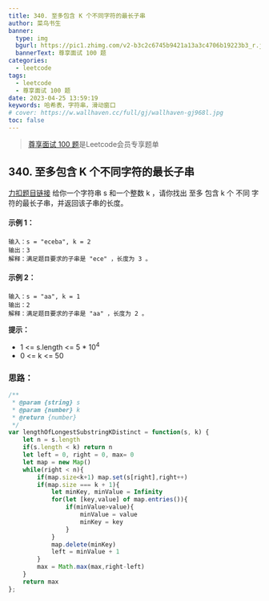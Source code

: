 ```yaml
---
title: 340. 至多包含 K 个不同字符的最长子串
author: 菜鸟书生
banner:
  type: img
  bgurl: https://pic1.zhimg.com/v2-b3c2c6745b9421a13a3c4706b19223b3_r.jpg
  bannerText: 尊享面试 100 题
categories:
  - leetcode
tags:
  - leetcode
  - 尊享面试 100 题
date: 2023-04-25 13:59:19
keywords: 哈希表，字符串，滑动窗口
# cover: https://w.wallhaven.cc/full/gj/wallhaven-gj968l.jpg
toc: false
---
```

> [尊享面试 100 题](https://dwmorning.github.io/leetcodeVipInterview)是Leetcode会员专享题单
## 340. 至多包含 K 个不同字符的最长子串
[力扣题目链接](https://leetcode.cn/problems/longest-substring-with-at-most-k-distinct-characters/)
给你一个字符串 s 和一个整数 k ，请你找出 至多 包含 k 个 不同 字符的最长子串，并返回该子串的长度。 

#### **示例 1：**
```
输入：s = "eceba", k = 2
输出：3
解释：满足题目要求的子串是 "ece" ，长度为 3 。
```
#### **示例 2：**
```
输入：s = "aa", k = 1
输出：2
解释：满足题目要求的子串是 "aa" ，长度为 2 。
```

**提示：**
* 1 <= s.length <= 5 * 10<sup>4</sup>
* 0 <= k <= 50

### 思路：

```javascript
/**
 * @param {string} s
 * @param {number} k
 * @return {number}
 */
var lengthOfLongestSubstringKDistinct = function(s, k) {
    let n = s.length
    if(s.length < k) return n
    let left = 0, right = 0, max= 0
    let map = new Map()
    while(right < n){
        if(map.size<k+1) map.set(s[right],right++)
        if(map.size === k + 1){
            let minKey, minValue = Infinity
            for(let [key,value] of map.entries()){
                if(minValue>value){
                    minValue = value
                    minKey = key
                }
            }
            map.delete(minKey)
            left = minValue + 1
        }
        max = Math.max(max,right-left)
    }
    return max
};
```
